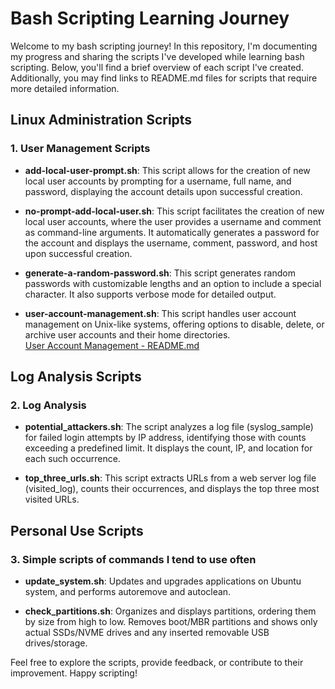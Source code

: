 # Bash Scripting Learning Journey

Welcome to my bash scripting journey! In this repository, I'm documenting my progress and sharing the scripts I've developed while learning bash scripting. Below, you'll find a brief overview of each script I've created. Additionally, you may find links to README.md files for scripts that require more detailed information.

## Linux Administration Scripts

### 1. User Management Scripts

- **add-local-user-prompt.sh**: This script allows for the creation of new local user accounts by prompting for a username, full name, and password, displaying the account details upon successful creation.

- **no-prompt-add-local-user.sh**: This script facilitates the creation of new local user accounts, where the user provides a username and comment as command-line arguments. It automatically generates a password for the account and displays the username, comment, password, and host upon successful creation.

- **generate-a-random-password.sh**: This script generates random passwords with customizable lengths and an option to include a special character. It also supports verbose mode for detailed output.

- **user-account-management.sh**: This script handles user account management on Unix-like systems, offering options to disable, delete, or archive user accounts and their home directories.  
  [User Account Management - README.md](https://github.com/Kamzie/User-account-management-script)

## Log Analysis Scripts

### 2. Log Analysis

- **potential_attackers.sh**: The script analyzes a log file (syslog_sample) for failed login attempts by IP address, identifying those with counts exceeding a predefined limit. It displays the count, IP, and location for each such occurrence.

- **top_three_urls.sh**: This script extracts URLs from a web server log file (visited_log), counts their occurrences, and displays the top three most visited URLs.

## Personal Use Scripts

### 3. Simple scripts of commands I tend to use often

- **update_system.sh**: Updates and upgrades applications on Ubuntu system, and performs autoremove and autoclean.

- **check_partitions.sh**: Organizes and displays partitions, ordering them by size from high to low. Removes boot/MBR partitions and shows only actual SSDs/NVME drives and any inserted removable USB drives/storage.

Feel free to explore the scripts, provide feedback, or contribute to their improvement. Happy scripting!
